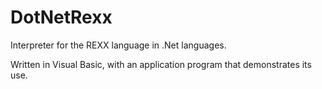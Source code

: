 # DotNetRexx
Interpreter for the REXX language in .Net languages. 

Written in Visual Basic, with an application program that demonstrates its use.
